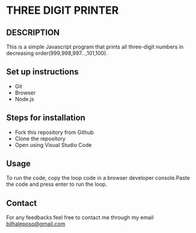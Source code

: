 # THREE DIGIT PRINTER
## DESCRIPTION
This is a simple Javascript program that prints all three-digit numbers in decreasing order(999,998,997...,101,100).
## Set up instructions
* Git
* Browser
* Node.js
## Steps for installation
* Fork this repository from Github
* Clone the repository
* Open using Visual Studio Code
## Usage
To run the code, copy the loop code in a browser developer console.Paste the code and press enter to run the loop.
## Contact
For any feedbacks feel free to contact me through my email bilhaleposo@gmail.com 
